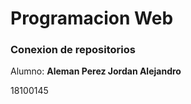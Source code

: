 # **Programacion Web** 

### Conexion de repositorios


Alumno: **Aleman Perez Jordan Alejandro**

18100145




